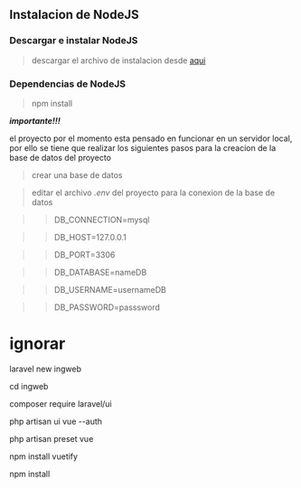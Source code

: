 ## Instalacion de NodeJS

### Descargar e instalar NodeJS
> descargar el archivo de instalacion desde [aqui](https://nodejs.org/es/download/)

### Dependencias de NodeJS
> npm install




***importante!!!***

el proyecto por el momento esta pensado en funcionar en un servidor local, por ello se tiene que realizar los siguientes pasos para la creacion de la base de datos del proyecto

> crear una base de datos

> editar el archivo _.env_ del proyecto para la conexion de la base de datos

>> DB_CONNECTION=mysql

>> DB_HOST=127.0.0.1

>> DB_PORT=3306

>> DB_DATABASE=nameDB

>> DB_USERNAME=usernameDB

>> DB_PASSWORD=passsword




# ignorar

laravel new ingweb

cd ingweb

composer require laravel/ui

php artisan ui vue --auth

php artisan preset vue

npm install vuetify

npm install